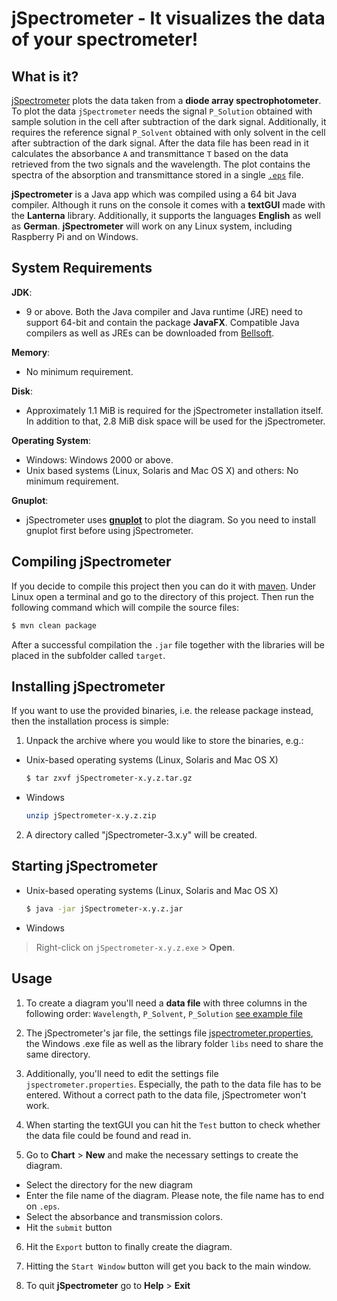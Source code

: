 # jSpectrometer - It visualizes the data of your spectrometer!

## What is it?
[jSpectrometer](https://github.com/amxyz-cyber/jSpectrometer/tree/master/screenshots)
plots the data taken from a **diode array spectrophotometer**. To 
plot the data `jSpectrometer` needs the signal `P_Solution` obtained 
with sample solution in the cell after subtraction of the dark signal. 
Additionally, it requires the reference signal `P_Solvent` obtained with
only solvent in the cell after subtraction of the dark signal. After the
data file has been read in it calculates the absorbance `A` and 
transmittance `T` based on the data retrieved from the two signals and 
the wavelength. The plot contains the spectra of the absorption and 
transmittance stored in a single [`.eps`](https://github.com/amxyz-cyber/jSpectrometer/blob/master/screenshots/spectrometer.png) file.

**jSpectrometer** is a Java app which was compiled using a 64 bit Java
compiler. Although it runs on the console it comes with a **textGUI**
made with the **Lanterna** library. Additionally, it supports the
languages **English** as well as **German**. **jSpectrometer** will work
on any Linux system, including Raspberry Pi and on Windows.

## System Requirements
**JDK**:
* 9 or above. Both the Java compiler and Java runtime (JRE) need to 
support 64-bit and contain the package **JavaFX**. Compatible Java
compilers as well as JREs can be downloaded from [Bellsoft](https://bell-sw.com/pages/downloads/).
    
**Memory**:
* No minimum requirement.

**Disk**:
* Approximately 1.1 MiB is required for the jSpectrometer installation 
  itself. In addition to that, 2.8 MiB disk space will be used for 
  the jSpectrometer. 

**Operating System**:
* Windows:
      Windows 2000 or above.
* Unix based systems (Linux, Solaris and Mac OS X) and others:
      No minimum requirement.
      
 **Gnuplot**:
 * jSpectrometer uses [**gnuplot**](http://www.gnuplot.info/) to plot the diagram. So you need
 to install gnuplot first before using jSpectrometer.
 
## Compiling jSpectrometer
If you decide to compile this project then you can do it with [maven](https://maven.apache.org/).
Under Linux open a terminal and go to the directory of this project. 
Then run the following command which will compile the source files:
```bash
$ mvn clean package
```

After a successful compilation the `.jar` file together with the 
libraries will be placed in the subfolder called `target`.

## Installing jSpectrometer
If you want to use the provided binaries, i.e. the release package
instead, then the installation process is simple:

1. Unpack the archive where you would like to store the binaries, e.g.:
* Unix-based operating systems (Linux, Solaris and Mac OS X)
	```bash
	$ tar zxvf jSpectrometer-x.y.z.tar.gz
	```
* Windows
	```bash
	unzip jSpectrometer-x.y.z.zip
	```
2. A directory called "jSpectrometer-3.x.y" will be created.

## Starting jSpectrometer
* Unix-based operating systems (Linux, Solaris and Mac OS X)
	```bash
	$ java -jar jSpectrometer-x.y.z.jar
	```
* Windows
> Right-click on `jSpectrometer-x.y.z.exe` > **Open**.

## Usage
1. To create a diagram you'll need a **data file** with three columns in
the following order:
`Wavelength`, `P_Solvent`, `P_Solution` [see example file](https://github.com/amxyz-cyber/jSpectrometer/blob/master/spectrometer.dat)

2. The jSpectrometer's jar file, the settings file 
[jspectrometer.properties](https://github.com/amxyz-cyber/jSpectrometer/blob/master/jspectrometer.properties), 
the Windows .exe file as well as the library folder `libs` need to share the same directory.

3. Additionally, you'll need to edit the settings file 
`jspectrometer.properties`. Especially, the path to the data file has
to be entered. Without a correct path to the data file, jSpectrometer 
won't work.

4. When starting the textGUI you can hit the `Test` button to check 
whether the data file could be found and read in.

5. Go to **Chart** > **New** and make the necessary settings to
create the diagram. 
* Select the directory for the new diagram
* Enter the file name of the diagram. Please note, the file name has to
end on `.eps`.
* Select the absorbance and transmission colors. 
* Hit the `submit` button

6. Hit the `Export` button to finally create the diagram.

7. Hitting the `Start Window` button will get you back to the main window.

8. To quit **jSpectrometer** go to **Help** > **Exit**
